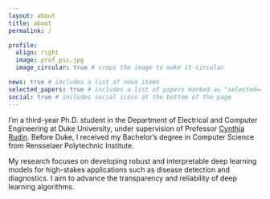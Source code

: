 ```yaml
---
layout: about
title: about
permalink: /

profile:
  align: right
  image: prof_pic.jpg
  image_circular: true # crops the image to make it circular

news: true # includes a list of news items
selected_papers: true # includes a list of papers marked as "selected={true}"
social: true # includes social icons at the bottom of the page
---
```


I’m a third-year Ph.D. student in the Department of Electrical and Computer Engineering at Duke University, under supervision of Professor [Cynthia Rudin](https://users.cs.duke.edu/~cynthia/). Before Duke, I received my Bachelor’s degree in Computer Science from Rensselaer Polytechnic Institute.

My research focuses on developing robust and interpretable deep learning models for high-stakes applications such as disease detection and diagnostics. I aim to advance the transparency and reliability of deep learning algorithms. 

<!-- Prior to joining Duke, I received my Bachelor’s degree in Computer Science from Rensselaer Polytechnic Institute. -->

<!-- [Download My CV]() -->

<!-- Last Updated: December 2024. -->

<!-- Write your biography here. Tell the world about yourself. Link to your favorite [subreddit](http://reddit.com). You can put a picture in, too. The code is already in, just name your picture `prof_pic.jpg` and put it in the `img/` folder.

Put your address / P.O. box / other info right below your picture. You can also disable any of these elements by editing `profile` property of the YAML header of your `_pages/about.md`. Edit `_bibliography/papers.bib` and Jekyll will render your [publications page](/al-folio/publications/) automatically.

Link to your social media connections, too. This theme is set up to use [Font Awesome icons](https://fontawesome.com/) and [Academicons](https://jpswalsh.github.io/academicons/), like the ones below. Add your Facebook, Twitter, LinkedIn, Google Scholar, or just disable all of them. -->
